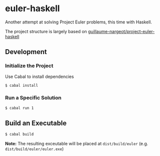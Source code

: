 # euler-haskell
Another attempt at solving Project Euler problems, this time with Haskell.

The project structure is largely based on [guillaume-nargeot/project-euler-haskell](https://github.com/guillaume-nargeot/project-euler-haskell)

## Development

### Initialize the Project
Use Cabal to install dependencies
```bash
$ cabal install
```

### Run a Specific Solution
```bash
$ cabal run 1
```

## Build an Executable
```bash
$ cabal build
```

**Note:** The resulting exceutable will be placed at `dist/build/euler` (e.g. `dist/build/euler/euler.exe`)
